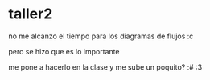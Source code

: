 # taller2

no me alcanzo el tiempo para los diagramas de flujos :c

pero se hizo que es lo importante


me pone a hacerlo en la clase y me sube un poquito? :# :3
